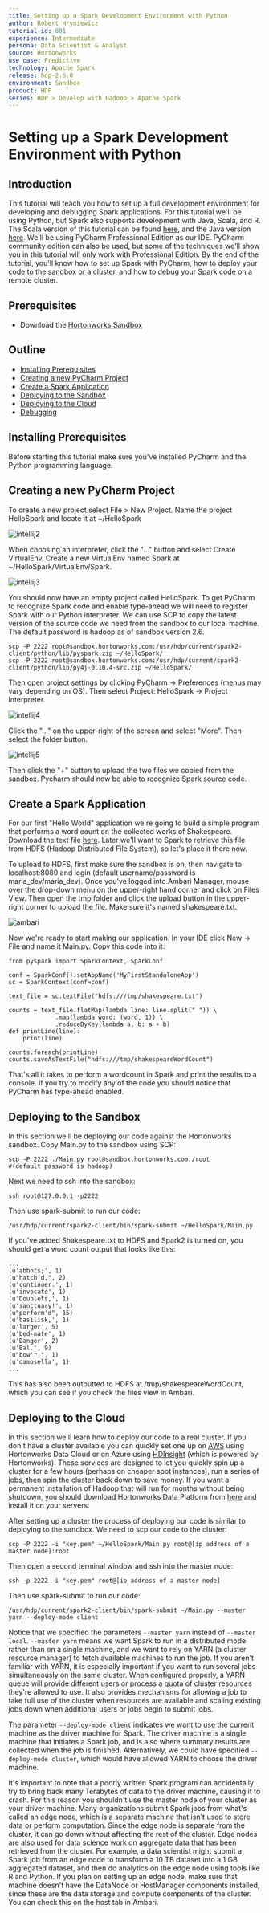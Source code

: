 ```yaml
---
title: Setting up a Spark Development Environment with Python
author: Robert Hryniewicz
tutorial-id: 801
experience: Intermediate
persona: Data Scientist & Analyst
source: Hortonworks
use case: Predictive
technology: Apache Spark
release: hdp-2.6.0
environment: Sandbox
product: HDP
series: HDP > Develop with Hadoop > Apache Spark
---
```


# Setting up a Spark Development Environment with Python

## Introduction

This tutorial will teach you how to set up a full development environment for developing and debugging Spark applications. For this tutorial we'll be using Python, but Spark also supports development with Java, Scala, and R. The Scala version of this tutorial can be found [here](https://hortonworks.com/tutorial/setting-up-a-spark-development-environment-with-scala/), and the Java version [here](https://hortonworks.com/tutorial/setting-up-a-spark-development-environment-with-java/). We'll be using PyCharm Professional Edition as our IDE. PyCharm community edition can also be used, but some of the techniques we'll show you in this tutorial will only work with Professional Edition. By the end of the tutorial, you'll know how to set up Spark with PyCharm, how to deploy your code to the sandbox or a cluster, and how to debug your Spark code on a remote cluster.

## Prerequisites

-   Download the [Hortonworks Sandbox](https://hortonworks.com/downloads/)

## Outline

-   [Installing Prerequisites](#installing-prerequisites)
-   [Creating a new PyCharm Project](#creating-a-new-pycharm-project)
-   [Create a Spark Application](#create-a-spark-application)
-   [Deploying to the Sandbox](#deploying-to-the-sandbox)
-   [Deploying to the Cloud](#deploying-to-the-cloud)
-   [Debugging](#debugging)

## Installing Prerequisites

Before starting this tutorial make sure you've installed PyCharm and the Python programming language.

## Creating a new PyCharm Project

To create a new project select File > New Project. Name the project HelloSpark and locate it at ~/HelloSpark

![intellij2](assets/intellij2.png)

When choosing an interpreter, click the "..." button and select Create VirtualEnv. Create a new VirtualEnv named Spark at ~/HelloSpark/VirtualEnv/Spark.

![intellij3](assets/intellij3.png)

You should now have an empty project called HelloSpark. To get PyCharm to recognize Spark code and enable type-ahead we will need to register Spark with our Python interpreter. We can use SCP to copy the latest version of the source code we need from the sandbox to our local machine. The default password is hadoop as of sandbox version 2.6.

```
scp -P 2222 root@sandbox.hortonworks.com:/usr/hdp/current/spark2-client/python/lib/pyspark.zip ~/HelloSpark/
scp -P 2222 root@sandbox.hortonworks.com:/usr/hdp/current/spark2-client/python/lib/py4j-0.10.4-src.zip ~/HelloSpark/
```

 Then open project settings by clicking PyCharm -> Preferences (menus may vary depending on OS). Then select Project: HelloSpark -> Project Interpreter.

![intellij4](assets/intellij4.png)

Click the "..." on the upper-right of the screen and select "More". Then select the folder button.

![intellij5](assets/intellij5.png)

Then click the "+" button to upload the two files we copied from the sandbox. Pycharm should now be able to recognize Spark source code.

## Create a Spark Application

For our first "Hello World" application we're going to build a simple program that performs a word count on the collected works of Shakespeare. Download the text file [here](https://github.com/Gregw135/SparkTutorials/raw/master/setting-up-a-spark-development-environment-with-scala/assets/shakespeare.txt). Later we'll want to Spark to retrieve this file from HDFS (Hadoop Distributed File System), so let's place it there now.

To upload to HDFS, first make sure the sandbox is on, then navigate to localhost:8080 and login (default username/password is maria_dev/maria_dev). Once you've logged into Ambari Manager, mouse over the drop-down menu on the upper-right hand corner and click on Files View. Then open the tmp folder and click the upload button in the upper-right corner to upload the file. Make sure it's named shakespeare.txt.

![ambari](assets/ambari.png)

Now we're ready to start making our application. In your IDE click New -> File and name it Main.py. Copy this code into it:

```
from pyspark import SparkContext, SparkConf

conf = SparkConf().setAppName('MyFirstStandaloneApp')
sc = SparkContext(conf=conf)

text_file = sc.textFile("hdfs:///tmp/shakespeare.txt")

counts = text_file.flatMap(lambda line: line.split(" ")) \
             .map(lambda word: (word, 1)) \
             .reduceByKey(lambda a, b: a + b)
def printLine(line):
    print(line)

counts.foreach(printLine)
counts.saveAsTextFile("hdfs:///tmp/shakespeareWordCount")
```

That's all it takes to perform a wordcount in Spark and print the results to a console. If you try to modify any of the code you should notice that PyCharm has type-ahead enabled.

## Deploying to the Sandbox

In this section we'll be deploying our code against the Hortonworks sandbox. Copy Main.py to the sandbox using SCP:

```
scp -P 2222 ./Main.py root@sandbox.hortonworks.com:/root
#(default password is hadoop)
```

Next we need to ssh into the sandbox:
```
ssh root@127.0.0.1 -p2222
```

Then use spark-submit to run our code:
```
/usr/hdp/current/spark2-client/bin/spark-submit ~/HelloSpark/Main.py
```

If you've added Shakespeare.txt to HDFS and Spark2 is turned on, you should get a word count output that looks like this:

```
...
(u'abbots;', 1)
(u"hatch'd,", 2)
(u'continuer.', 1)
(u'invocate', 1)
(u'Doublets,', 1)
(u'sanctuary!', 1)
(u"perform'd", 15)
(u'basilisk,', 1)
(u'larger', 5)
(u'bed-mate', 1)
(u'Danger', 2)
(u'Bal.', 9)
(u"bow'r,", 1)
(u'damosella', 1)
...
```

This has also been outputted to HDFS at /tmp/shakespeareWordCount, which you can see if you check the files view in Ambari.

## Deploying to the Cloud

In this section we'll learn how to deploy our code to a real cluster. If you don't have a cluster available you can quickly set one up on [AWS](https://hortonworks.com/products/cloud/aws/) using Hortonworks Data Cloud or on Azure using [HDInsight](https://azure.microsoft.com/en-us/services/hdinsight/) (which is powered by Hortonworks). These services are designed to let you quickly spin up a cluster for a few hours (perhaps on cheaper spot instances), run a series of jobs, then spin the cluster back down to save money. If you want a permanent installation of Hadoop that will run for months without being shutdown, you should download Hortonworks Data Platform from [here](https://hortonworks.com/downloads/) and install it on your servers.

After setting up a cluster the process of deploying our code is similar to deploying to the sandbox. We need to scp our code to the cluster:
```
scp -P 2222 -i "key.pem" ~/HelloSpark/Main.py root@[ip address of a master node]:root
```

Then open a second terminal window and ssh into the master node:
```
ssh -p 2222 -i "key.pem" root@[ip address of a master node]
```

Then use spark-submit to run our code:
```
/usr/hdp/current/spark2-client/bin/spark-submit ~/Main.py --master yarn --deploy-mode client
```

Notice that we specified the parameters ``--master yarn`` instead of ``--master local``. ``--master yarn`` means we want Spark to run in a distributed mode rather than on a single machine, and we want to rely on YARN (a cluster resource manager) to fetch available machines to run the job. If you aren't familiar with YARN, it is especially important if you want to run several jobs simultaneously on the same cluster. When configured properly, a YARN queue will provide different users or process a quota of cluster resources they're allowed to use. It also provides mechanisms for allowing a job to take full use of the cluster when resources are available and scaling existing jobs down when additional users or jobs begin to submit jobs.

The parameter ``--deploy-mode client`` indicates we want to use the current machine as the driver machine for Spark. The driver machine is a single machine that initiates a Spark job, and is also where summary results are collected when the job is finished. Alternatively, we could have specified ``--deploy-mode cluster``, which would have allowed YARN to choose the driver machine.

It's important to note that a poorly written Spark program can accidentally try to bring back many Terabytes of data to the driver machine, causing it to crash. For this reason you shouldn't use the master node of your cluster as your driver machine. Many organizations submit Spark jobs from what's called an edge node, which is a separate machine that isn't used to store data or perform computation. Since the edge node is separate from the cluster, it can go down without affecting the rest of the cluster. Edge nodes are also used for data science work on aggregate data that has been retrieved from the cluster. For example, a data scientist might submit a Spark job from an edge node to transform a 10 TB dataset into a 1 GB aggregated dataset, and then do analytics on the edge node using tools like R and Python. If you plan on setting up an edge node, make sure that machine doesn't have the DataNode or HostManager components installed, since these are the data storage and compute components of the cluster. You can check this on the host tab in Ambari.
